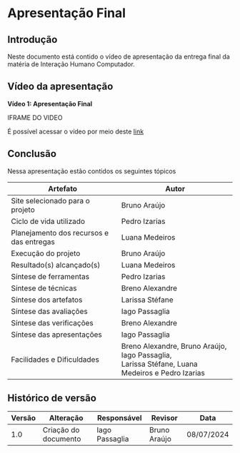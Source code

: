 # Apresentação Final

## Introdução
Neste documento está contido o vídeo de apresentação da entrega final da matéria de Interação Humano Computador.

## Vídeo da apresentação

**Vídeo 1: Apresentação Final**


IFRAME DO VIDEO

É possível acessar o vídeo por meio deste [link](https://www.youtube.com/watch?v=0qwj1Z5Y-Bs)


## Conclusão

Nessa apresentação estão contidos os seguintes tópicos

| Artefato                                 | Autor |
|------------------------------------------|-------|
| Site selecionado para o projeto          | Bruno Araújo      |
| Ciclo de vida utilizado                  |    Pedro Izarias   | 
| Planejamento dos recursos e das entregas | Luana Medeiros | 
| Execução do projeto                      | Bruno Araújo      | 
| Resultado(s) alcançado(s)                | Luana Medeiros | 
| Síntese de ferramentas                   |   Pedro Izarias    | 
| Síntese de técnicas                      | Breno Alexandre|
| Síntese dos artefatos                    |  Larissa Stéfane     |  
| Síntese das avaliações                   | Iago Passaglia | 
| Síntese das verificações                 | Breno Alexandre |
| Síntese das apresentações                | Iago Passaglia |
| Facilidades e Dificuldades              | Breno Alexandre,  Bruno Araújo, Iago Passaglia, <br> Larissa Stéfane, Luana Medeiros e  Pedro Izarias  |


## Histórico de versão

| Versão | Alteração                  | Responsável      | Revisor         | Data       |
| ------ | -------------------------- | ---------------- | --------------- | ---------- |
| 1.0    | Criação do documento       | Iago Passaglia | Bruno Araújo | 08/07/2024 |
